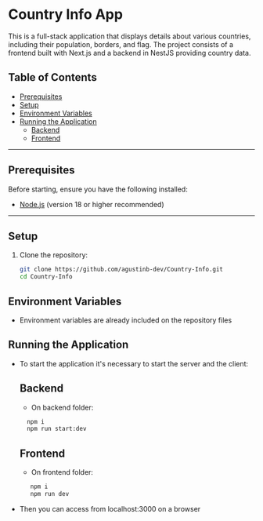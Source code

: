 # Country Info App

This is a full-stack application that displays details about various countries, including their population, borders, and flag. The project consists of a frontend built with Next.js and a backend in NestJS providing country data.

## Table of Contents
- [Prerequisites](#prerequisites)
- [Setup](#setup)
- [Environment Variables](#environment-variables)
- [Running the Application](#running-the-application)
  - [Backend](#backend)
  - [Frontend](#frontend)

---

## Prerequisites

Before starting, ensure you have the following installed:
- [Node.js](https://nodejs.org/) (version 18 or higher recommended)
---

## Setup

1. Clone the repository:
   ```bash
   git clone https://github.com/agustinb-dev/Country-Info.git
   cd Country-Info
   ```

## Environment Variables

- Environment variables are already included on the repository files

## Running the Application

- To start the application it's necessary to start the server and the client:

  ## Backend
  
  - On backend folder:
    
   ```bash
     npm i
     npm run start:dev
   ```

  ## Frontend

  - On frontend folder:
   
  ```bash
     npm i
     npm run dev
  ```

- Then you can access from localhost:3000 on a browser
  

